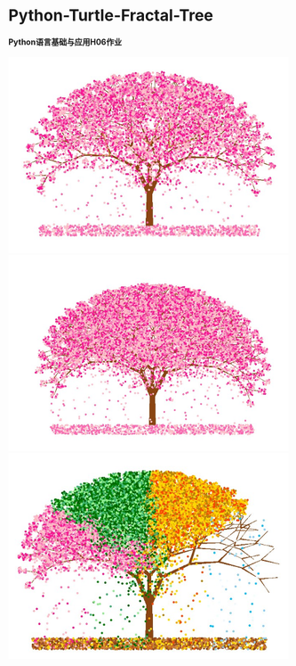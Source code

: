 # Python-Turtle-Fractal-Tree
#### Python语言基础与应用H06作业
![](Standard/standard_tree.jpg)
![](Standard/thicker_tree.jpg)
        ![](Four%20Season/4season_tree.jpg)
